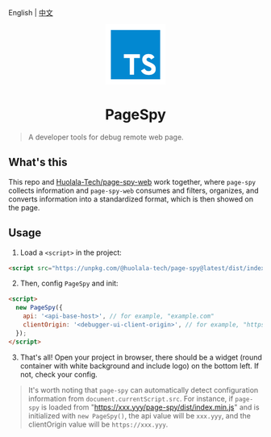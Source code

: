 [page-spy-web]: https://github.com/HuolalaTech/page-spy-web.git 'page-spy-web'

English | [中文](./README_CN.md)

<p align="center">
  <img src="./logo.svg" height="120" />
</p>

<h1 align="center">PageSpy</h1>

> A developer tools for debug remote web page.

## What's this

This repo and [Huolala-Tech/page-spy-web][page-spy-web] work together, where `page-spy` collects information and `page-spy-web` consumes and filters, organizes, and converts information into a standardized format, which is then showed on the page.

## Usage

1. Load a `<script>` in the project:

```html
<script src="https://unpkg.com/@huolala-tech/page-spy@latest/dist/index.min.js"></script>
```

2. Then, config `PageSpy` and init:

```html
<script>
  new PageSpy({
    api: '<api-base-host>', // for example, "example.com"
    clientOrigin: '<debugger-ui-client-origin>', // for example, "https://example.com"
  });
</script>
```

3. That's all! Open your project in browser, there should be a widget (round container with white background and include logo) on the bottom left. If not, check your config.

> It's worth noting that `page-spy` can automatically detect configuration information from `document.currentScript.src`. For instance, if `page-spy` is loaded from "https://xxx.yyy/page-spy/dist/index.min.js" and is initialized with `new PageSpy()`, the api value will be `xxx.yyy`, and the clientOrigin value will be `https://xxx.yyy`.
